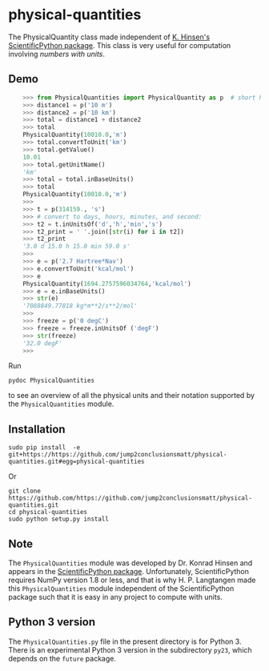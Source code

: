 # physical-quantities

The PhysicalQuantity class made independent of [K. Hinsen's ScientificPython package](https://bitbucket.org/khinsen/scientificpython/). This class is very useful for computation involving *numbers with units*.

## Demo

```python
    >>> from PhysicalQuantities import PhysicalQuantity as p  # short hand
    >>> distance1 = p('10 m')
    >>> distance2 = p('10 km')
    >>> total = distance1 + distance2
    >>> total
    PhysicalQuantity(10010.0,'m')
    >>> total.convertToUnit('km')
    >>> total.getValue()
    10.01
    >>> total.getUnitName()
    'km'
    >>> total = total.inBaseUnits()
    >>> total
    PhysicalQuantity(10010.0,'m')
    >>>
    >>> t = p(314159., 's')
    >>> # convert to days, hours, minutes, and second:
    >>> t2 = t.inUnitsOf('d','h','min','s')
    >>> t2_print = ' '.join([str(i) for i in t2])
    >>> t2_print
    '3.0 d 15.0 h 15.0 min 59.0 s'
    >>>
    >>> e = p('2.7 Hartree*Nav')
    >>> e.convertToUnit('kcal/mol')
    >>> e
    PhysicalQuantity(1694.2757596034764,'kcal/mol')
    >>> e = e.inBaseUnits()
    >>> str(e)
    '7088849.77818 kg*m**2/s**2/mol'
    >>>
    >>> freeze = p('0 degC')
    >>> freeze = freeze.inUnitsOf ('degF')
    >>> str(freeze)
    '32.0 degF'
    >>>
```

Run

```
pydoc PhysicalQuantities
```
to see an overview of all the physical units and their notation supported
by the `PhysicalQuantities` module.

## Installation

```
sudo pip install  -e git+https://https://github.com/jump2conclusionsmatt/physical-quantities.git#egg=physical-quantities
```

Or
```
git clone https://github.com/https://github.com/jump2conclusionsmatt/physical-quantities.git
cd physical-quantities
sudo python setup.py install
```

## Note

The `PhysicalQuantities` module was developed by Dr. Konrad Hinsen
and appears in the [ScientificPython package](https://bitbucket.org/khinsen/scientificpython/). Unfortunately, ScientificPython requires NumPy version 1.8 or
less, and that is why H. P. Langtangen made this `PhysicalQuantities`
module independent of the ScientificPython package such that it is easy
in any project to compute with units.

## Python 3 version

The `PhysicalQuantities.py` file in the present directory is for Python 3.
There is an experimental Python 3 version in the subdirectory `py23`,
which depends on the `future` package.
